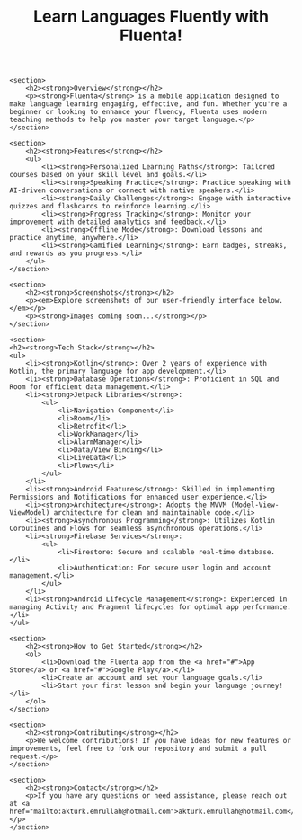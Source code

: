 <!DOCTYPE html>
<html lang="en">
<head>
    <meta charset="UTF-8">
    <meta name="viewport" content="width=device-width, initial-scale=1.0">
    <title>Fluenta - Learn Languages Effortlessly</title>
</head>
<body>
    <header>
        <h1>Learn Languages Fluently with Fluenta!</h1>
    </header>

    <section>
        <h2><strong>Overview</strong></h2>
        <p><strong>Fluenta</strong> is a mobile application designed to make language learning engaging, effective, and fun. Whether you're a beginner or looking to enhance your fluency, Fluenta uses modern teaching methods to help you master your target language.</p>
    </section>

    <section>
        <h2><strong>Features</strong></h2>
        <ul>
            <li><strong>Personalized Learning Paths</strong>: Tailored courses based on your skill level and goals.</li>
            <li><strong>Speaking Practice</strong>: Practice speaking with AI-driven conversations or connect with native speakers.</li>
            <li><strong>Daily Challenges</strong>: Engage with interactive quizzes and flashcards to reinforce learning.</li>
            <li><strong>Progress Tracking</strong>: Monitor your improvement with detailed analytics and feedback.</li>
            <li><strong>Offline Mode</strong>: Download lessons and practice anytime, anywhere.</li>
            <li><strong>Gamified Learning</strong>: Earn badges, streaks, and rewards as you progress.</li>
        </ul>
    </section>

    <section>
        <h2><strong>Screenshots</strong></h2>
        <p><em>Explore screenshots of our user-friendly interface below.</em></p>
        <p><strong>Images coming soon...</strong></p>
    </section>

    <section>
    <h2><strong>Tech Stack</strong></h2>
    <ul>
        <li><strong>Kotlin</strong>: Over 2 years of experience with Kotlin, the primary language for app development.</li>
        <li><strong>Database Operations</strong>: Proficient in SQL and Room for efficient data management.</li>
        <li><strong>Jetpack Libraries</strong>:
            <ul>
                <li>Navigation Component</li>
                <li>Room</li>
                <li>Retrofit</li>
                <li>WorkManager</li>
                <li>AlarmManager</li>
                <li>Data/View Binding</li>
                <li>LiveData</li>
                <li>Flows</li>
            </ul>
        </li>
        <li><strong>Android Features</strong>: Skilled in implementing Permissions and Notifications for enhanced user experience.</li>
        <li><strong>Architecture</strong>: Adopts the MVVM (Model-View-ViewModel) architecture for clean and maintainable code.</li>
        <li><strong>Asynchronous Programming</strong>: Utilizes Kotlin Coroutines and Flows for seamless asynchronous operations.</li>
        <li><strong>Firebase Services</strong>:
            <ul>
                <li>Firestore: Secure and scalable real-time database.</li>
                <li>Authentication: For secure user login and account management.</li>
            </ul>
        </li>
        <li><strong>Android Lifecycle Management</strong>: Experienced in managing Activity and Fragment lifecycles for optimal app performance.</li>
    </ul>
</section>


    <section>
        <h2><strong>How to Get Started</strong></h2>
        <ol>
            <li>Download the Fluenta app from the <a href="#">App Store</a> or <a href="#">Google Play</a>.</li>
            <li>Create an account and set your language goals.</li>
            <li>Start your first lesson and begin your language journey!</li>
        </ol>
    </section>

    <section>
        <h2><strong>Contributing</strong></h2>
        <p>We welcome contributions! If you have ideas for new features or improvements, feel free to fork our repository and submit a pull request.</p>
    </section>

    <section>
        <h2><strong>Contact</strong></h2>
        <p>If you have any questions or need assistance, please reach out at <a href="mailto:akturk.emrullah@hotmail.com">akturk.emrullah@hotmail.com</a>.</p>
    </section>
 
</body>
</html>
